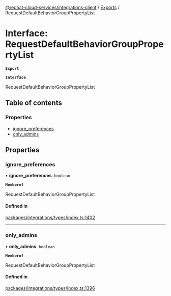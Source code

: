 [@redhat-cloud-services/integrations-client](../README.md) / [Exports](../modules.md) / RequestDefaultBehaviorGroupPropertyList

# Interface: RequestDefaultBehaviorGroupPropertyList

**`Export`**

**`Interface`**

RequestDefaultBehaviorGroupPropertyList

## Table of contents

### Properties

- [ignore\_preferences](RequestDefaultBehaviorGroupPropertyList.md#ignore_preferences)
- [only\_admins](RequestDefaultBehaviorGroupPropertyList.md#only_admins)

## Properties

### ignore\_preferences

• **ignore\_preferences**: `boolean`

**`Memberof`**

RequestDefaultBehaviorGroupPropertyList

#### Defined in

[packages/integrations/types/index.ts:1402](https://github.com/RedHatInsights/javascript-clients/blob/master/packages/integrations/types/index.ts#L1402)

___

### only\_admins

• **only\_admins**: `boolean`

**`Memberof`**

RequestDefaultBehaviorGroupPropertyList

#### Defined in

[packages/integrations/types/index.ts:1396](https://github.com/RedHatInsights/javascript-clients/blob/master/packages/integrations/types/index.ts#L1396)
